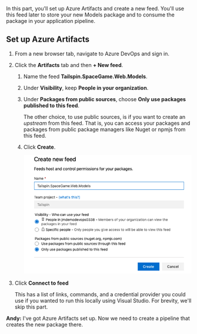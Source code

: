 In this part, you'll set up Azure Artifacts and create a new feed. You'll use this feed later to store your new Models package and to consume the package in your application pipeline.

## Set up Azure Artifacts

1. From a new browser tab, navigate to Azure DevOps and sign in.
1. Click the **Artifacts** tab and then **+ New feed**.
    1. Name the feed **Tailspin.SpaceGame.Web.Models**.
    1. Under **Visibility**, keep **People in your organization**.
    1. Under **Packages from public sources**, choose **Only use packages published to this feed**.

        The other choice, to use public sources, is if you want to create an *upstream* from this feed. That is, you can access your packages and packages from public package managers like Nuget or npmjs from this feed.

    1. Click **Create**.

        ![Dialog of feed setup](../media/4-setup-azure-artifacts-feed.png)

1. Click **Connect to feed**

    This has a list of links, commands, and a credential provider you could use if you wanted to run this locally using Visual Studio. For brevity, we'll skip this part.

**Andy:** I've got Azure Artifacts set up. Now we need to create a pipeline that creates the new package there.
